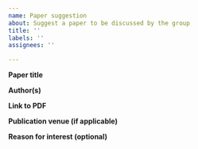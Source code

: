 ```yaml
---
name: Paper suggestion
about: Suggest a paper to be discussed by the group
title: ''
labels: ''
assignees: ''

---
```


**Paper title**

**Author(s)**

**Link to PDF**

**Publication venue (if applicable)**

**Reason for interest (optional)**
